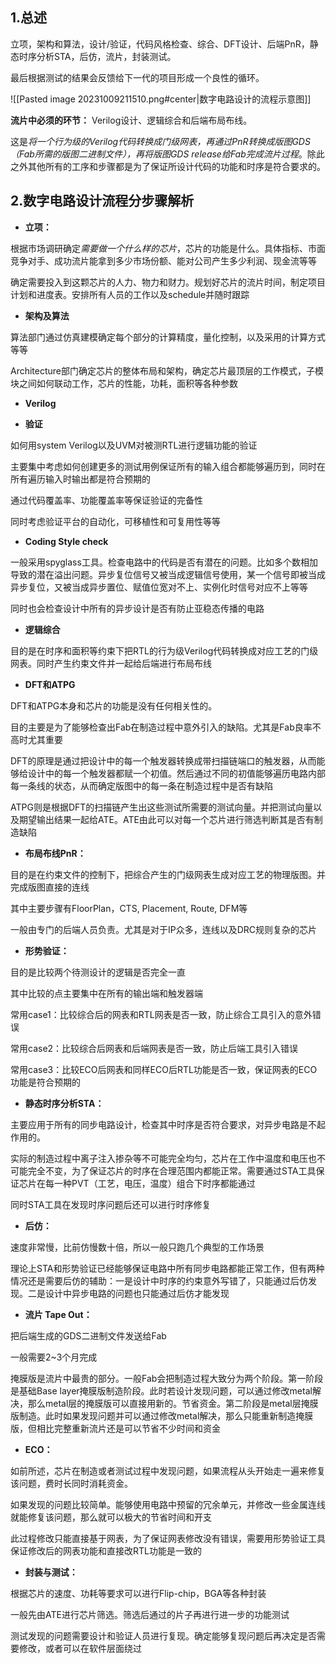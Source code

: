 ## 1.总述

立项，架构和算法，设计/验证，代码风格检查、综合、DFT设计、后端PnR，静态时序分析STA，后仿，流片，封装测试。

最后根据测试的结果会反馈给下一代的项目形成一个良性的循环。

![[Pasted image 20231009211510.png#center|数字电路设计的流程示意图]]

**流片中必须的环节：** Verilog设计、逻辑综合和后端布局布线。

这是*将一个行为级的Verilog代码转换成门级网表，再通过PnR转换成版图GDS（Fab所需的版图二进制文件），再将版图GDS release给Fab完成流片过程*。除此之外其他所有的工序和步骤都是为了保证所设计代码的功能和时序是符合要求的。

## 2.数字电路设计流程分步骤解析

- **立项：**

根据市场调研确定*需要做一个什么样的芯片*，芯片的功能是什么。具体指标、市面竞争对手、成功流片能拿到多少市场份额、能对公司产生多少利润、现金流等等

确定需要投入到这颗芯片的人力、物力和财力。规划好芯片的流片时间，制定项目计划和进度表。安排所有人员的工作以及schedule并随时跟踪

- **架构及算法**

算法部门通过仿真建模确定每个部分的计算精度，量化控制，以及采用的计算方式等等

Architecture部门确定芯片的整体布局和架构，确定芯片最顶层的工作模式，子模块之间如何联动工作，芯片的性能，功耗，面积等各种参数

- **Verilog**

- **验证**

如何用system Verilog以及UVM对被测RTL进行逻辑功能的验证

主要集中考虑如何创建更多的测试用例保证所有的输入组合都能够遍历到，同时在所有遍历输入时输出都是符合预期的

通过代码覆盖率、功能覆盖率等保证验证的完备性

同时考虑验证平台的自动化，可移植性和可复用性等等

- **Coding Style check**

一般采用spyglass工具。检查电路中的代码是否有潜在的问题。比如多个数相加导致的潜在溢出问题。异步复位信号又被当成逻辑信号使用，某一个信号即被当成异步复位，又被当成异步置位、赋值位宽对不上、实例化时信号对应不上等等

同时也会检查设计中所有的异步设计是否有防止亚稳态传播的电路

- **逻辑综合**

目的是在时序和面积等约束下把RTL的行为级Verilog代码转换成对应工艺的门级网表。同时产生约束文件并一起给后端进行布局布线

- **DFT和ATPG**

DFT和ATPG本身和芯片的功能是没有任何相关性的。

目的主要是为了能够检查出Fab在制造过程中意外引入的缺陷。尤其是Fab良率不高时尤其重要

DFT的原理是通过把设计中的每一个触发器转换成带扫描链端口的触发器，从而能够给设计中的每一个触发器都赋一个初值。然后通过不同的初值能够遍历电路内部每一条线的状态，从而确定版图中的每一条在制造过程中是否有缺陷

ATPG则是根据DFT的扫描链产生出这些测试所需要的测试向量。并把测试向量以及期望输出结果一起给ATE。ATE由此可以对每一个芯片进行筛选判断其是否有制造缺陷

- **布局布线PnR：**

目的是在约束文件的控制下，把综合产生的门级网表生成对应工艺的物理版图。并完成版图直接的连线

其中主要步骤有FloorPlan，CTS, Placement, Route, DFM等

一般由专门的后端人员负责。尤其是对于IP众多，连线以及DRC规则复杂的芯片

- **形势验证：**

目的是比较两个待测设计的逻辑是否完全一直

其中比较的点主要集中在所有的输出端和触发器端

常用case1：比较综合后的网表和RTL网表是否一致，防止综合工具引入的意外错误

常用case2：比较综合后网表和后端网表是否一致，防止后端工具引入错误

常用case3：比较ECO后网表和同样ECO后RTL功能是否一致，保证网表的ECO功能是符合预期的

- **静态时序分析STA：**

主要应用于所有的同步电路设计，检查其中时序是否符合要求，对异步电路是不起作用的。

实际的制造过程中离子注入掺杂等不可能完全均匀，芯片在工作中温度和电压也不可能完全不变，为了保证芯片的时序在合理范围内都能正常。需要通过STA工具保证芯片在每一种PVT（工艺，电压，温度）组合下时序都能通过

同时STA工具在发现时序问题后还可以进行时序修复

- **后仿：**

速度非常慢，比前仿慢数十倍，所以一般只跑几个典型的工作场景

理论上STA和形势验证已经能够保证电路中所有同步电路都能正常工作，但有两种情况还是需要后仿的辅助：一是设计中时序的约束意外写错了，只能通过后仿发现。二是设计中异步电路的问题也只能通过后仿才能发现

- **流片 Tape Out：**

把后端生成的GDS二进制文件发送给Fab

一般需要2~3个月完成

掩膜版是流片中最贵的部分。一般Fab会把制造过程大致分为两个阶段。第一阶段是基础Base layer掩膜版制造阶段。此时若设计发现问题，可以通过修改metal解决，那么metal层的掩膜版可以直接用新的。节省资金。第二阶段是metal层掩膜版制造。此时如果发现问题并可以通过修改metal解决，那么只能重新制造掩膜版，但相比完整重新流片还是可以节省不少时间和资金

- **ECO：**

如前所述，芯片在制造或者测试过程中发现问题，如果流程从头开始走一遍来修复该问题，费时长同时消耗资金。

如果发现的问题比较简单。能够使用电路中预留的冗余单元，并修改一些金属连线就能修复该问题，那么就可以极大的节省时间和开支

此过程修改只能直接基于网表，为了保证网表修改没有错误，需要用形势验证工具保证修改后的网表功能和直接改RTL功能是一致的

- **封装与测试：**

根据芯片的速度、功耗等要求可以进行Flip-chip，BGA等各种封装

一般先由ATE进行芯片筛选。筛选后通过的片子再进行进一步的功能测试

测试发现的问题需要设计和验证人员进行复现。确定能够复现问题后再决定是否需要修改，或者可以在软件层面绕过